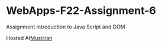 # WebApps-F22-Assignment-6
Assignment introduction to Java Script and DOM

Hosted At[Musician](https://44-563-web-apps-f22.github.io/44563-webapps-assignment-6-vineetharavuri2/musician.html)